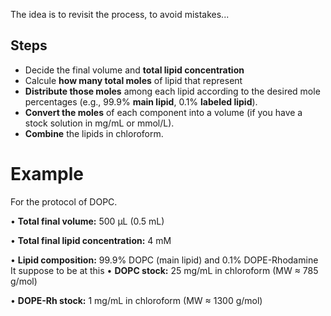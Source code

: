 The idea is to revisit the process, to avoid mistakes... 
##  Steps 
- Decide the final volume and **total lipid concentration** 
- Calcule **how many total moles** of lipid that represent 
- **Distribute those moles** among each lipid according to the desired mole percentages (e.g., 99.9% **main lipid**, 0.1% **labeled lipid**).
- **Convert the moles** of each component into  a volume (if you have a stock solution in mg/mL or mmol/L). 
- **Combine** the lipids in chloroform.
# Example 

For the protocol of DOPC. 

• **Total final volume:** 500 µL (0.5 mL)

• **Total final lipid concentration:** 4 mM

• **Lipid composition:** 99.9% DOPC (main lipid) and 0.1% DOPE-Rhodamine 
It suppose to be at this 
• **DOPC stock:** 25 mg/mL in chloroform (MW ≈ 785 g/mol)

• **DOPE-Rh stock:** 1 mg/mL in chloroform (MW ≈ 1300 g/mol)